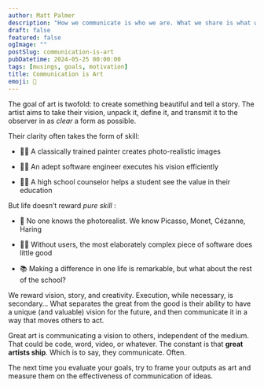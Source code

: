 ```yaml
---
author: Matt Palmer
description: "How we communicate is who we are. What we share is what we become."
draft: false
featured: false
ogImage: ""
postSlug: communication-is-art
pubDatetime: 2024-05-25 00:00:00
tags: [musings, goals, motivation]
title: Communication is Art
emoji: 💭
---
```

The goal of art is twofold: to create something beautiful and tell a story. The artist aims to take their vision, unpack it, define it, and transmit it to the observer in as _clear_ a form as possible.

Their clarity often takes the form of skill:

* 👨‍🎨 A classically trained painter creates photo-realistic images

* 👨‍💻 An adept software engineer executes his vision efficiently

* 👨‍🏫 A high school counselor helps a student see the value in their education

But life doesn’t reward _pure_ _skill_ :

* 📸 No one knows the photorealist. We know Picasso, Monet, Cézanne, Haring

* 🤷‍♂️ Without users, the most elaborately complex piece of software does little good

* 📚 Making a difference in one life is remarkable, but what about the rest of the school?

We reward vision, story, and creativity. Execution, while necessary, is secondary… What separates the great from the good is their ability to have a unique (and valuable) vision for the future, and then communicate it in a way that moves others to act.

Great art is communicating a vision to others, independent of the medium. That could be code, word, video, or whatever. The constant is that **great artists ship**. Which is to say, they communicate. Often.

The next time you evaluate your goals, try to frame your outputs as art and measure them on the effectiveness of communication of ideas.
